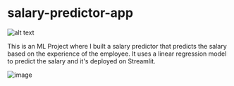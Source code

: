 # salary-predictor-app

![alt text](image.png)

This is an ML Project where I built a salary predictor that predicts the salary based on the experience of the employee. It uses a linear regression model to predict the salary and it's deployed on Streamlit.

![image](https://github.com/som-nlp/salary-predictor-app/assets/78868001/0680456f-1593-45dd-ad5d-7fedc106571b)
